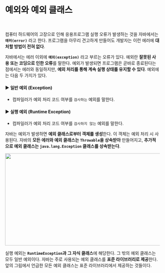 # 예외와 예외 클래스
<br/>

컴퓨터 하드웨어의 고장으로 인해 응용프로그램 실행 오류가 발생하는 것을 자바에서는 **`에러(error)`** 라고 한다.
프로그램을 아무리 견고하게 만들어도 개발자는 이런 에러에 **대처할 방법이 전혀 없다**.

자바에서는 에러 이외에 **`예외(exception)`** 라고 부르는 오류가 있다. 예외란 **잘못된 사용 또는 코딩으로 인한 오류**를 말한다. 예외가 발생되면 프로그램은 곧바로 종료된다는 점에서는
에러와 동일하지만, **예외 처리를 통해 계속 실행 상태를 유지할 수 있다**. 예외에는 다음 두 가지가 있다.

#### ▶ 일반 예외 (Exception)
- 컴파일러가 예외 처리 코드 여부를 `검사하는` 예외를 말한다.

#### ▶ 실행 예외 (Runtime Exception)
- 컴파일러가 예외 처리 코드 여부를 `검사하지 않는` 예외를 말한다.
  <br/>

자바는 예외가 발생하면 **예외 클래스로부터 객체를 생성**한다. 이 객체는 예외 처리 시 사용된다. 자바의 **모든 에러와 예외 클래스는 `Throwable`을 상속받아** 만들어지고,
**추가적으로 예외 클래스는 `java.lang.Exception` 클래스를 상속받는다**.

<img src="https://github.com/silxbro/java/assets/142463332/5e31ed97-4585-4537-b573-2d7532ee0fd9" width="550" height="300"/><br/>

실행 예외는 **`RuntimeException`과 그 자식 클래스**에 해당한다. 그 밖의 예외 클래스는 모두 일반 예외이다. 자바는 주로 사용되는 예외 클래스를 **표준 라이브러리로 제공**한다.
앞의 그림에서 언급한 모든 예외 클래스는 표준 라이브러리에서 제공하는 것들이다.